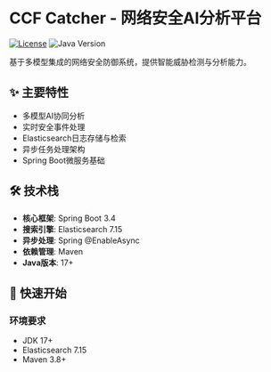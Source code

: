 # CCF Catcher - 网络安全AI分析平台

[![License](https://img.shields.io/badge/license-MIT-blue.svg)](LICENSE)
![Java Version](https://img.shields.io/badge/Java-17%2B-orange)

基于多模型集成的网络安全防御系统，提供智能威胁检测与分析能力。

## ✨ 主要特性
- 多模型AI协同分析
- 实时安全事件处理
- Elasticsearch日志存储与检索
- 异步任务处理架构
- Spring Boot微服务基础

## 🛠️ 技术栈
- **核心框架**: Spring Boot 3.4
- **搜索引擎**: Elasticsearch 7.15
- **异步处理**: Spring @EnableAsync
- **依赖管理**: Maven
- **Java版本**: 17+

## 🚀 快速开始

### 环境要求
- JDK 17+
- Elasticsearch 7.15
- Maven 3.8+